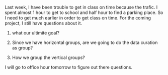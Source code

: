 Last week, I have been trouble to get in class on time because the trafic. I spent almost 1 hour to get to school 
and half hour to find a parking place. So I need to get much earlier in order to get class on time. 
For the coming project, I still have questions about it. 

1. what our ultimite goal?

2. Since we have horizontal groups, are we going to do the data curation as group?

3. How we group the vertical groups?

I will go to office hour tomorrow to figure out there questions.
